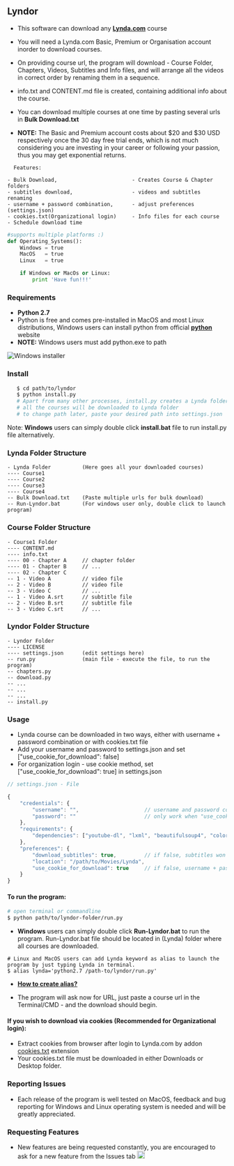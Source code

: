## Lyndor #

* This software can download any [**Lynda.com**](https://www.lynda.com) course
* You will need a Lynda.com Basic, Premium or Organisation account inorder to download courses.
* On providing course url, the program will download - Course Folder, Chapters, Videos, Subtitles and Info files, and will arrange all the videos in correct order by renaming them in a sequence.
* info.txt and CONTENT.md file is created, containing additional info about the course.
* You can download multiple courses at one time by pasting several urls in **Bulk Download.txt**

* **NOTE:** The Basic and Premium account costs about $20 and $30 USD respectively once the 30 day free trial ends, which is not much considering you are investing in your career or following your passion, thus you may get exponential returns.

```
  Features:

- Bulk Download,                        - Creates Course & Chapter folders
- subtitles download,                   - videos and subtitles renaming
- username + password combination,      - adjust preferences (settings.json)
- cookies.txt(Organizational login)     - Info files for each course
- Schedule download time
```

```python
#supports multiple platforms :)
def Operating_Systems():
    Windows = true
    MacOS   = true
    Linux   = true

    if Windows or MacOs or Linux:
        print 'Have fun!!!'
```

### Requirements

* **Python 2.7**
* Python is free and comes pre-installed in MacOS and most Linux distributions, Windows users can install python from official [**python**](https://www.python.org/download/releases/2.7/) website
* **NOTE:** Windows users must add python.exe to path 

![**Windows installer**](https://www.howtogeek.com/wp-content/uploads/2017/05/ximg_591a09e55df0e.png.pagespeed.gp+jp+jw+pj+ws+js+rj+rp+rw+ri+cp+md.ic.Sy31NTwaIO.png)

### Install
```bash
   $ cd path/to/lyndor
   $ python install.py
   # Apart from many other processes, install.py creates a Lynda folder inside your Videos or Movies folder
   # all the courses will be downloaded to Lynda folder
   # to change path later, paste your desired path into settings.json
```
Note: **Windows** users can simply double click **install.bat** file to run install.py file alternatively.

### Lynda Folder Structure
```
- Lynda Folder          (Here goes all your downloaded courses)
---- Course1
---- Course2
---- Course3
---- Course4
-- Bulk Download.txt    (Paste multiple urls for bulk download)
-- Run-Lyndor.bat       (For windows user only, double click to launch program)
```

### Course Folder Structure
```
- Course1 Folder
---- CONTENT.md
---- info.txt
---- 00 - Chapter A     // chapter folder
---- 01 - Chapter B     // ...
---- 02 - Chapter C
-- 1 - Video A          // video file
-- 2 - Video B          // video file
-- 3 - Video C          // ...
-- 1 - Video A.srt      // subtitle file
-- 2 - Video B.srt      // subtitle file
-- 3 - Video C.srt      // ...
```

### Lyndor Folder Structure
```
- Lyndor Folder
---- LICENSE
---- settings.json      (edit settings here)
-- run.py               (main file - execute the file, to run the program)
-- chapters.py
-- download.py
-- ...
-- ...
-- ...
-- install.py
```

### Usage

* Lynda course can be downloaded in two ways, either with username + password combination or with cookies.txt file
* Add your username and password to settings.json and set ["use_cookie_for_download": false]
* For organization login - use cookie method, set ["use_cookie_for_download": true] in settings.json

```javascript
// settings.json - File

{
    "credentials": {
        "username": "",                     // username and password combination will 
        "password": ""                      // only work when "use_cookie_for_download": false
    },
    "requirements": {
        "dependencies": ["youtube-dl", "lxml", "beautifulsoup4", "colorama"]
    },
    "preferences": {
        "download_subtitles": true,         // if false, subtitles won't be downloaded
        "location": "/path/to/Movies/Lynda",
        "use_cookie_for_download": true     // if false, username + password will be used instead
    }
}
```

#### To run the program:

```bash
# open terminal or commandline
$ python path/to/lyndor-folder/run.py
```
* **Windows** users can simply double click **Run-Lyndor.bat** to run the program. Run-Lyndor.bat file should be located in (Lynda) folder where all courses are downloaded.
```
# Linux and MacOS users can add Lynda keyword as alias to launch the program by just typing Lynda in terminal.
$ alias lynda='python2.7 /path-to/lyndor/run.py'
```
* [**How to create alias?**](https://www.moncefbelyamani.com/create-aliases-in-bash-profile-to-assign-shortcuts-for-common-terminal-commands/)

* The program will ask now for URL, just paste a course url in the Terminal/CMD - and the download should begin.

#### If you wish to download via cookies (Recommended for Organizational login):
* Extract cookies from browser after login to Lynda.com by addon [cookies.txt](https://chrome.google.com/webstore/detail/cookiestxt/njabckikapfpffapmjgojcnbfjonfjfg) extension
* Your cookies.txt file must be downloaded in either Downloads or Desktop folder.

### Reporting Issues
* Each release of the program is well tested on MacOS, feedback and bug reporting for Windows and Linux operating system is needed and will be greatly appreciated.

### Requesting Features
* New features are being requested constantly, you are encouraged to ask for a new feature from the Issues tab <img src="https://assets-cdn.github.com/favicon.ico" alt="octocat icon" width="18">